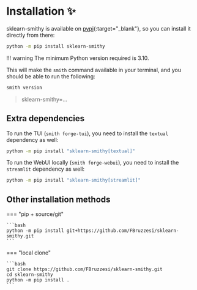 # Installation ✨

sklearn-smithy is available on [pypi](https://pypi.org/project/sklearn-smithy){:target="_blank"}, so you can install it directly from there:

```bash
python -m pip install sklearn-smithy
```

!!! warning
    The minimum Python version required is 3.10.

This will make the `smith` command available in your terminal, and you should be able to run the following:

```bash
smith version
```

> sklearn-smithy=...

## Extra dependencies

To run the TUI (`smith forge-tui`), you need to install the `textual` dependency as well:

```bash
python -m pip install "sklearn-smithy[textual]"
```

To run the WebUI locally (`smith forge-webui`), you need to install the `streamlit` dependency as well:

```bash
python -m pip install "sklearn-smithy[streamlit]"
```

## Other installation methods

=== "pip + source/git"

    ```bash
    python -m pip install git+https://github.com/FBruzzesi/sklearn-smithy.git
    ```

=== "local clone"

    ```bash
    git clone https://github.com/FBruzzesi/sklearn-smithy.git
    cd sklearn-smithy
    python -m pip install .
    ```
